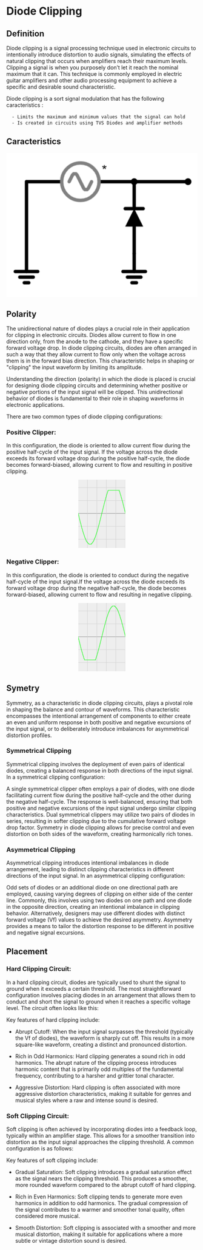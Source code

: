 # Diode Clipping
## Definition
Diode clipping is a signal processing technique used in electronic circuits to intentionally introduce distortion to audio signals, simulating the effects of natural clipping that occurs when amplifiers reach their maximum levels. Clipping a signal is when you purposely don’t let it reach the nominal maximum that it can. This technique is commonly employed in electric guitar amplifiers and other audio processing equipment to achieve a specific and desirable sound characteristic.

Diode clipping is a sort signal modulation that has the following caracteristics :

```
  - Limits the maximum and minimum values that the signal can hold
  - Is created in circuits using TVS Diodes and amplifier methods 
```

## Caracteristics

<i align="center">
  
![Simplest Clipper](Images/Simple_clip.png)

</i>

## Polarity
The unidirectional nature of diodes plays a crucial role in their application for clipping in electronic circuits. Diodes allow current to flow in one direction only, from the anode to the cathode, and they have a specific forward voltage drop.
In diode clipping circuits, diodes are often arranged in such a way that they allow current to flow only when the voltage across them is in the forward bias direction. This characteristic helps in shaping or "clipping" the input waveform by limiting its amplitude.

Understanding the direction (polarity) in which the diode is placed is crucial for designing diode clipping circuits and determining whether positive or negative portions of the input signal will be clipped. This unidirectional behavior of diodes is fundamental to their role in shaping waveforms in electronic applications.

There are two common types of diode clipping configurations:

### Positive Clipper:

In this configuration, the diode is oriented to allow current flow during the positive half-cycle of the input signal. If the voltage across the diode exceeds its forward voltage drop during the positive half-cycle, the diode becomes forward-biased, allowing current to flow and resulting in positive clipping.

<i align="center">
  
  ![clipping_polarity_2](Images/clipping_pos.PNG)

</i>

### Negative Clipper:

In this configuration, the diode is oriented to conduct during the negative half-cycle of the input signal.If the voltage across the diode exceeds its forward voltage drop during the negative half-cycle, the diode becomes forward-biased, allowing current to flow and resulting in negative clipping.

<i align="center">
  
![clipping_polarity_1](Images/clipping_neg.PNG)

</i>

## Symetry

Symmetry, as a characteristic in diode clipping circuits, plays a pivotal role in shaping the balance and contour of waveforms. This characteristic encompasses the intentional arrangement of components to either create an even and uniform response in both positive and negative excursions of the input signal, or to deliberately introduce imbalances for asymmetrical distortion profiles.

### Symmetrical Clipping
Symmetrical clipping involves the deployment of even pairs of identical diodes, creating a balanced response in both directions of the input signal. In a symmetrical clipping configuration:

A single symmetrical clipper often employs a pair of diodes, with one diode facilitating current flow during the positive half-cycle and the other during the negative half-cycle. The response is well-balanced, ensuring that both positive and negative excursions of the input signal undergo similar clipping characteristics. Dual symmetrical clippers may utilize two pairs of diodes in series, resulting in softer clipping due to the cumulative forward voltage drop factor. Symmetry in diode clipping allows for precise control and even distortion on both sides of the waveform, creating harmonically rich tones.

### Asymmetrical Clipping
Asymmetrical clipping introduces intentional imbalances in diode arrangement, leading to distinct clipping characteristics in different directions of the input signal. In an asymmetrical clipping configuration:

Odd sets of diodes or an additional diode on one directional path are employed, causing varying degrees of clipping on either side of the center line. Commonly, this involves using two diodes on one path and one diode in the opposite direction, creating an intentional imbalance in clipping behavior. Alternatively, designers may use different diodes with distinct forward voltage (Vf) values to achieve the desired asymmetry. Asymmetry provides a means to tailor the distortion response to be different in positive and negative signal excursions.

## Placement
### Hard Clipping Circuit:
In a hard clipping circuit, diodes are typically used to shunt the signal to ground when it exceeds a certain threshold. The most straightforward configuration involves placing diodes in an arrangement that allows them to conduct and short the signal to ground when it reaches a specific voltage level. The circuit often looks like this:

Key features of hard clipping include:
- Abrupt Cutoff: When the input signal surpasses the threshold (typically the Vf of diodes), the waveform is sharply cut off. This results in a more square-like waveform, creating a distinct and pronounced distortion.

- Rich in Odd Harmonics: Hard clipping generates a sound rich in odd harmonics. The abrupt nature of the clipping process introduces harmonic content that is primarily odd multiples of the fundamental frequency, contributing to a harsher and grittier tonal character.

- Aggressive Distortion: Hard clipping is often associated with more aggressive distortion characteristics, making it suitable for genres and musical styles where a raw and intense sound is desired.

### Soft Clipping Circuit:
Soft clipping is often achieved by incorporating diodes into a feedback loop, typically within an amplifier stage. This allows for a smoother transition into distortion as the input signal approaches the clipping threshold. A common configuration is as follows:

Key features of soft clipping include:
- Gradual Saturation: Soft clipping introduces a gradual saturation effect as the signal nears the clipping threshold. This produces a smoother, more rounded waveform compared to the abrupt cutoff of hard clipping.

- Rich in Even Harmonics: Soft clipping tends to generate more even harmonics in addition to odd harmonics. The gradual compression of the signal contributes to a warmer and smoother tonal quality, often considered more musical.

- Smooth Distortion: Soft clipping is associated with a smoother and more musical distortion, making it suitable for applications where a more subtle or vintage distortion sound is desired.




